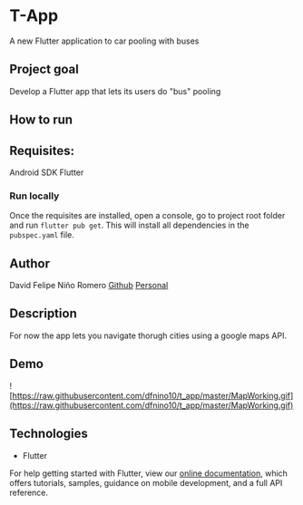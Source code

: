 # T-App

A new Flutter application to car pooling with buses

## Project goal
Develop a Flutter app that lets its users do "bus" pooling

## How to run 

## Requisites:
Android SDK
Flutter 

### Run locally
Once the requisites are installed, open a console, go to project root folder and run ```flutter pub get```. This will install all dependencies in the  ```pubspec.yaml``` file. 

## Author
 David Felipe Niño Romero
    [Github](https://github.com/dfnino10)
    [Personal](https://dfnino10.github.io/davidnino/)
    

## Description

For now the app lets you navigate thorugh cities using a google maps API. 


## Demo 
![https://raw.githubusercontent.com/dfnino10/t_app/master/MapWorking.gif](https://raw.githubusercontent.com/dfnino10/t_app/master/MapWorking.gif)

## Technologies
- Flutter


For help getting started with Flutter, view our
[online documentation](https://flutter.dev/docs), which offers tutorials,
samples, guidance on mobile development, and a full API reference.

